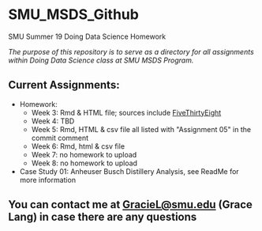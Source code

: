 # SMU_MSDS_Github   
SMU Summer 19 Doing Data Science Homework 

*The purpose of this repository is to serve as a directory for all assignments within Doing Data Science class at SMU MSDS Program.*

## **Current Assignments:**
  * Homework:
     * Week 3: Rmd & HTML file; sources include [FiveThirtyEight](https://github.com/rudeboybert/fivethirtyeight)
     * Week 4: TBD
     * Week 5: Rmd, HTML & csv file all listed with "Assignment 05" in the commit comment
     * Week 6: Rmd, html & csv file
     * Week 7: no homework to upload
     * Week 8: no homework to upload
  * Case Study 01: Anheuser Busch Distillery Analysis, see ReadMe for more information
  
## You can contact me at GracieL@smu.edu (Grace Lang) in case there are any questions
